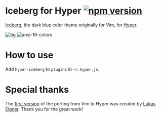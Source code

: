 # Iceberg for Hyper [![npm version](https://badge.fury.io/js/hyper-iceberg.svg)](https://badge.fury.io/js/hyper-iceberg)
[Iceberg][], the dark blue color theme originally for Vim, for [Hyper][].

![tig](https://user-images.githubusercontent.com/602961/38098998-66e4559c-33b4-11e8-89cb-850e6aaa5c77.png)
![ansi-16-colors](https://user-images.githubusercontent.com/602961/38098997-66b75c18-33b4-11e8-9db4-366d3d6081d3.png)


# How to use
Add `hyper-iceberg` to `plugins` in `~/.hyper.js`.


# Special thanks
The [first version][] of the porting from Vim to Hyper was created by [Lukas Eigner]. Thank you for the great work!


[Iceberg]:https://cocopon.github.io/iceberg.vim/
[Hyper]:https://hyper.is/
[first version]:https://github.com/1se/hyper-iceberg
[Lukas Eigner]:https://github.com/1se/
